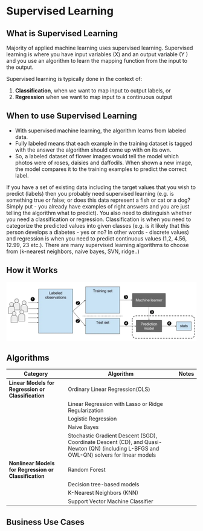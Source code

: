 
# Supervised Learning

## What is Supervised Learning 

Majority of applied machine learning uses supervised learning. Supervised learning is where you have input variables (X) and an output variable (Y ) and you use an algorithm to learn the mapping function from the input to the output.

Supervised learning is typically done in the context of:
1. **Classification**, when we want to map input to output labels, or
2. **Regression** when we want to map input to a continuous output


## When to use Supervised Learning

* With supervised machine learning, the algorithm learns from labeled data.
* Fully labeled means that each example in the training dataset is tagged with the answer the algorithm should come up with on its own. 
* So, a labeled dataset of flower images would tell the model which photos were of roses, daisies and daffodils. When shown a new image, the model compares it to the training examples to predict the correct label.

If you have a set of existing data including the target values that you wish to predict (labels) then you probably need supervised learning (e.g. is something true or false; or does this data represent a fish or cat or a dog? Simply put - you already have examples of right answers and you are just telling the algorithm what to predict). You also need to distinguish whether you need a classification or regression. Classification is when you need to categorize the predicted values into given classes (e.g. is it likely that this person develops a diabetes - yes or no? In other words - discrete values) and regression is when you need to predict continuous values (1,2, 4.56, 12.99, 23 etc.). There are many supervised learning algorithms to choose from (k-nearest neighbors, naive bayes, SVN, ridge..)

## How it Works
![](https://github.com/Jean-njoroge/Machine-Learning-Resources/blob/master/Images/Supervised_machine_learning_in_a_nutshell.png)
## Algorithms

| Category | Algorithm | Notes |
|---|---| ---| 
| **Linear Models for Regression or Classification**|Ordinary Linear Regression(OLS) |  |
| |Linear Regression with Lasso or Ridge Regularization |  |
| |Logistic Regression| |
| |Naive Bayes| |
| |Stochastic Gradient Descent (SGD), Coordinate Descent (CD), and Quasi-Newton (QN) (including L-BFGS and OWL-QN) solvers for linear models | |
| **Nonlinear Models for Regression or Classification**| Random Forest| |
| |Decision tree-based models| |
| |	K-Nearest Neighbors (KNN)| |
| |Support Vector Machine Classifier| |

## Business Use Cases

